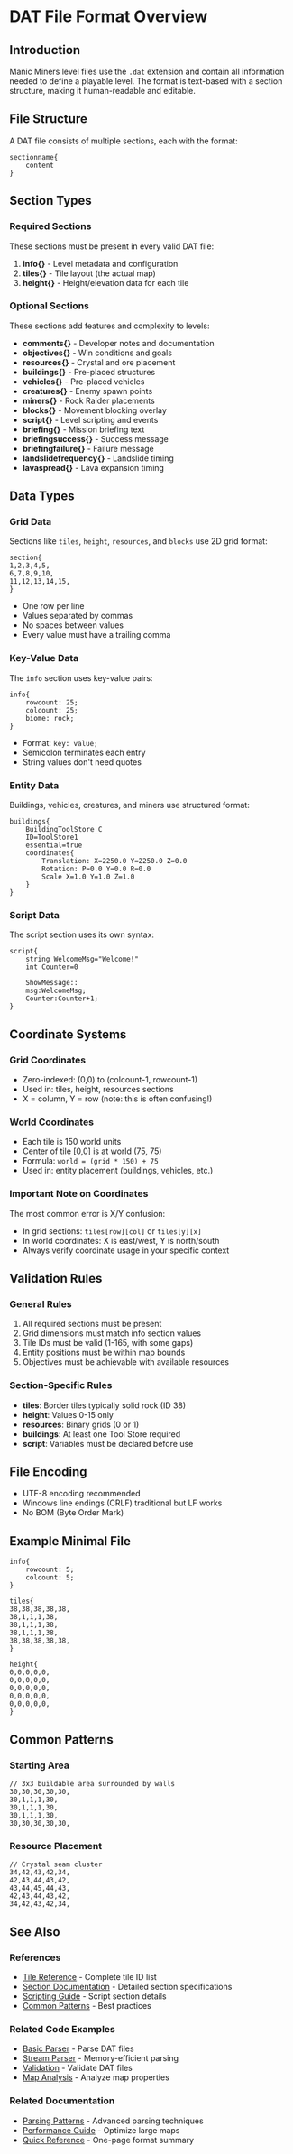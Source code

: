 # DAT File Format Overview

## Introduction

Manic Miners level files use the `.dat` extension and contain all information needed to define a playable level. The format is text-based with a section structure, making it human-readable and editable.

## File Structure

A DAT file consists of multiple sections, each with the format:
```
sectionname{
    content
}
```

## Section Types

### Required Sections
These sections must be present in every valid DAT file:

1. **info{}** - Level metadata and configuration
2. **tiles{}** - Tile layout (the actual map)
3. **height{}** - Height/elevation data for each tile

### Optional Sections
These sections add features and complexity to levels:

- **comments{}** - Developer notes and documentation
- **objectives{}** - Win conditions and goals
- **resources{}** - Crystal and ore placement
- **buildings{}** - Pre-placed structures
- **vehicles{}** - Pre-placed vehicles
- **creatures{}** - Enemy spawn points
- **miners{}** - Rock Raider placements
- **blocks{}** - Movement blocking overlay
- **script{}** - Level scripting and events
- **briefing{}** - Mission briefing text
- **briefingsuccess{}** - Success message
- **briefingfailure{}** - Failure message
- **landslidefrequency{}** - Landslide timing
- **lavaspread{}** - Lava expansion timing

## Data Types

### Grid Data
Sections like `tiles`, `height`, `resources`, and `blocks` use 2D grid format:
```
section{
1,2,3,4,5,
6,7,8,9,10,
11,12,13,14,15,
}
```
- One row per line
- Values separated by commas
- No spaces between values
- Every value must have a trailing comma

### Key-Value Data
The `info` section uses key-value pairs:
```
info{
    rowcount: 25;
    colcount: 25;
    biome: rock;
}
```
- Format: `key: value;`
- Semicolon terminates each entry
- String values don't need quotes

### Entity Data
Buildings, vehicles, creatures, and miners use structured format:
```
buildings{
    BuildingToolStore_C
    ID=ToolStore1
    essential=true
    coordinates{
        Translation: X=2250.0 Y=2250.0 Z=0.0 
        Rotation: P=0.0 Y=0.0 R=0.0 
        Scale X=1.0 Y=1.0 Z=1.0
    }
}
```

### Script Data
The script section uses its own syntax:
```
script{
    string WelcomeMsg="Welcome!"
    int Counter=0
    
    ShowMessage::
    msg:WelcomeMsg;
    Counter:Counter+1;
}
```

## Coordinate Systems

### Grid Coordinates
- Zero-indexed: (0,0) to (colcount-1, rowcount-1)
- Used in: tiles, height, resources sections
- X = column, Y = row (note: this is often confusing!)

### World Coordinates
- Each tile is 150 world units
- Center of tile [0,0] is at world (75, 75)
- Formula: `world = (grid * 150) + 75`
- Used in: entity placement (buildings, vehicles, etc.)

### Important Note on Coordinates
The most common error is X/Y confusion:
- In grid sections: `tiles[row][col]` or `tiles[y][x]`
- In world coordinates: X is east/west, Y is north/south
- Always verify coordinate usage in your specific context

## Validation Rules

### General Rules
1. All required sections must be present
2. Grid dimensions must match info section values
3. Tile IDs must be valid (1-165, with some gaps)
4. Entity positions must be within map bounds
5. Objectives must be achievable with available resources

### Section-Specific Rules
- **tiles**: Border tiles typically solid rock (ID 38)
- **height**: Values 0-15 only
- **resources**: Binary grids (0 or 1)
- **buildings**: At least one Tool Store required
- **script**: Variables must be declared before use

## File Encoding
- UTF-8 encoding recommended
- Windows line endings (CRLF) traditional but LF works
- No BOM (Byte Order Mark)

## Example Minimal File
```
info{
    rowcount: 5;
    colcount: 5;
}

tiles{
38,38,38,38,38,
38,1,1,1,38,
38,1,1,1,38,
38,1,1,1,38,
38,38,38,38,38,
}

height{
0,0,0,0,0,
0,0,0,0,0,
0,0,0,0,0,
0,0,0,0,0,
0,0,0,0,0,
}
```

## Common Patterns

### Starting Area
```
// 3x3 buildable area surrounded by walls
30,30,30,30,30,
30,1,1,1,30,
30,1,1,1,30,
30,1,1,1,30,
30,30,30,30,30,
```

### Resource Placement
```
// Crystal seam cluster
34,42,43,42,34,
42,43,44,43,42,
43,44,45,44,43,
42,43,44,43,42,
34,42,43,42,34,
```

## See Also

### References
- [Tile Reference](tile-reference.md) - Complete tile ID list
- [Section Documentation](sections/) - Detailed section specifications
- [Scripting Guide](../scripting/overview.md) - Script section details
- [Common Patterns](../../technical-reference/common-patterns.md) - Best practices

### Related Code Examples
- [Basic Parser](../../technical-reference/code-examples/parsing/basic-parser.ts) - Parse DAT files
- [Stream Parser](../../technical-reference/code-examples/parsing/stream-parser.ts) - Memory-efficient parsing
- [Validation](../../technical-reference/code-examples/parsing/validation.ts) - Validate DAT files
- [Map Analysis](../../technical-reference/code-examples/utilities/analysis.ts) - Analyze map properties

### Related Documentation
- [Parsing Patterns](../../technical-reference/parsing-patterns.md) - Advanced parsing techniques
- [Performance Guide](../../technical-reference/performance.md) - Optimize large maps
- [Quick Reference](../../quick-reference/cheat-sheet.md) - One-page format summary
